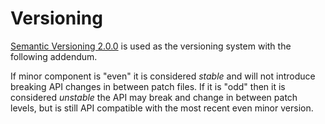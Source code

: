 Versioning
==========

[Semantic Versioning 2.0.0](https://semver.org/) is used as the versioning system with the following addendum.

If minor component is "even" it is considered *stable* and will not introduce breaking API changes in between patch files.  If it is "odd" then it is considered *unstable* the API may break and change in between patch levels, but is still API compatible with the most recent even minor version.
